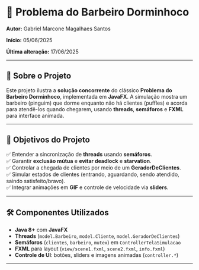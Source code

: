 # 📌 Problema do Barbeiro Dorminhoco

**Autor:** Gabriel Marcone Magalhaes Santos

**Início:** 05/06/2025

**Última alteração:** 17/06/2025

---

## 📖 Sobre o Projeto
Este projeto ilustra a **solução concorrente** do clássico **Problema do Barbeiro Dorminhoco**, implementada em **JavaFX**. A simulação mostra um barbeiro (pinguim) que dorme enquanto não há clientes (puffles) e acorda para atendê-los quando chegarem, usando **threads**, **semáforos** e **FXML** para interface animada.

---

## 🎯 Objetivos do Projeto
✅ Entender a sincronização de **threads** usando **semáforos**.  
✅ Garantir **exclusão mútua** e **evitar deadlock** e **starvation**.  
✅ Controlar a chegada de clientes por meio de um **GeradorDeClientes**.  
✅ Simular estados de clientes (entrando, aguardando, sendo atendido, saindo satisfeito/bravo).  
✅ Integrar animações em **GIF** e controle de velocidade via **sliders**.

---

## 🛠️ Componentes Utilizados
- **Java 8+** com **JavaFX**  
- **Threads** (`model.Barbeiro`, `model.Cliente`, `model.GeradorDeClientes`)  
- **Semáforos** (`clientes`, `barbeiro`, `mutex`) em `ControllerTelaSimulacao`  
- **FXML** para layout (`view/scene1.fxml`, `scene2.fxml`, `info.fxml`)  
- **Controle de UI**: botões, sliders e imagens animadas (`controller.*`)

---
